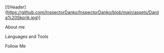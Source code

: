 [![Header] (https://github.com/InspectorDanko/InspectorDanko/blob/main/assets/Danila%20Skorik.jpg)]

About me

Languages and Tools

Follow Me
